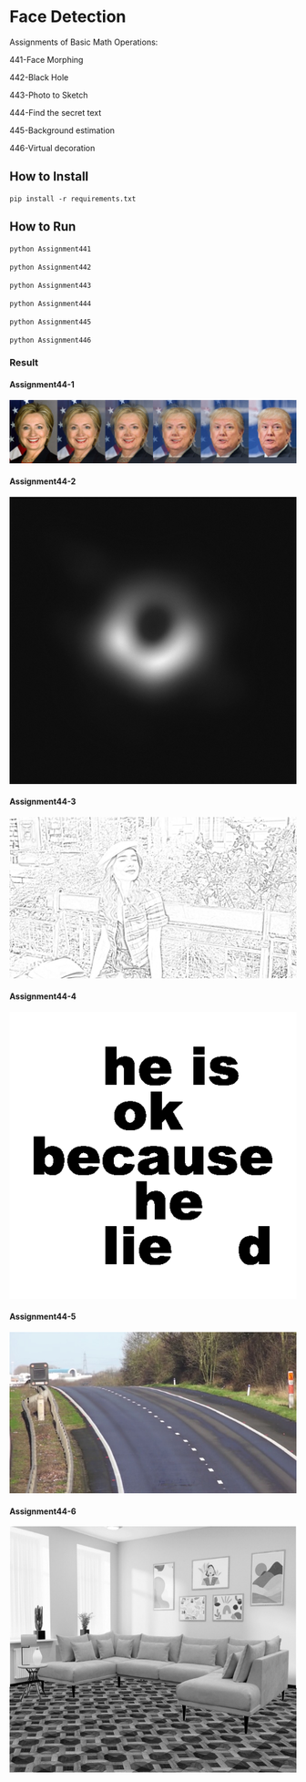 # Face Detection

Assignments of Basic Math Operations:

441-Face Morphing

442-Black Hole

443-Photo to Sketch

444-Find the secret text

445-Background estimation

446-Virtual decoration


## How to Install
````
pip install -r requirements.txt
````
## How to Run
````
python Assignment441

python Assignment442

python Assignment443

python Assignment444

python Assignment445

python Assignment446
````
### Result

#### Assignment44-1

![preview image](FaceMorphing.jpg)

#### Assignment44-2

![preview image](BlackHole.jpg)

#### Assignment44-3

![preview image](sketchphotoemily.jpg)

#### Assignment44-4
![preview image](Secretsentence.webp)

#### Assignment44-5

![preview image](empty_road.jpg)


#### Assignment44-6
![preview image](result446.jpg)
